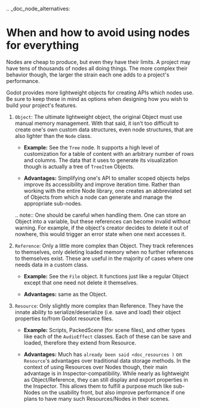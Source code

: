 .. _doc_node_alternatives:

When and how to avoid using nodes for everything
================================================


Nodes are cheap to produce, but even they have their limits. A project may
have tens of thousands of nodes all doing things. The more complex their
behavior though, the larger the strain each one adds to a project's
performance.

Godot provides more lightweight objects for creating APIs which nodes use.
Be sure to keep these in mind as options when designing how you wish to build
your project's features.

1. `Object`: The ultimate lightweight object, the original
   Object must use manual memory management. With that said, it isn't too
   difficult to create one's own custom data structures, even node structures,
   that are also lighter than the `Node` class.

   - **Example:** See the `Tree` node. It supports a high level
     of customization for a table of content with an arbitrary number of
     rows and columns. The data that it uses to generate its visualization
     though is actually a tree of `TreeItem` Objects.

   - **Advantages:** Simplifying one's API to smaller scoped objects helps improve
     its accessibility and improve iteration time. Rather than working with the
     entire Node library, one creates an abbreviated set of Objects from which
     a node can generate and manage the appropriate sub-nodes.

   .. note:: One should be careful when handling them. One can store an Object
     into a variable, but these references can become invalid without warning.
     For example, if the object's creator decides to delete it out of nowhere,
     this would trigger an error state when one next accesses it.

2. `Reference`: Only a little more complex than Object.
   They track references to themselves, only deleting loaded memory when no
   further references to themselves exist. These are useful in the majority of
   cases where one needs data in a custom class.

   - **Example:** See the `File` object. It functions
     just like a regular Object except that one need not delete it themselves.

   - **Advantages:** same as the Object.

3. `Resource`: Only slightly more complex than Reference.
   They have the innate ability to serialize/deserialize (i.e. save and load)
   their object properties to/from Godot resource files.

   - **Example:** Scripts, PackedScene (for scene files), and other types like
     each of the `AudioEffect` classes. Each of these
     can be save and loaded, therefore they extend from Resource.

   - **Advantages:** Much has
     `already been said <doc_resources )`
     on `Resource`'s advantages over traditional data
     storage methods. In the context of using Resources over Nodes though,
     their main advantage is in Inspector-compatibility. While nearly as
     lightweight as Object/Reference, they can still display and export
     properties in the Inspector. This allows them to fulfill a purpose much
     like sub-Nodes on the usability front, but also improve performance if
     one plans to have many such Resources/Nodes in their scenes.
